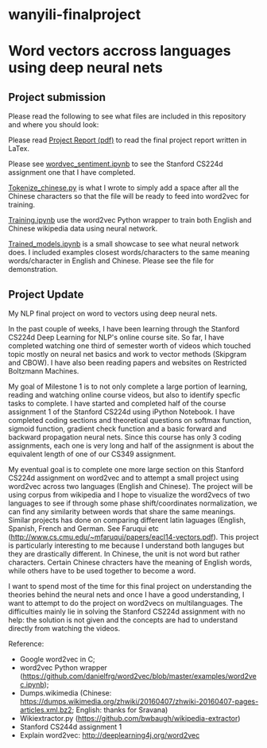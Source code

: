 # wanyili-finalproject
# Word vectors accross languages using deep neural nets

## Project submission

Please read the following to see what files are included in this repository and where you should look:

Please read [Project Report (pdf)](https://github.com/wellesleynlp/wanyili-finalproject/blob/master/project_report.pdf) to read the final project report written in LaTex.

Please see [wordvec_sentiment.ipynb](https://github.com/wellesleynlp/wanyili-finalproject/blob/master/wordvec_sentiment.ipynb) to see the Stanford CS224d assignment one that I have completed.

[Tokenize_chinese.py](https://github.com/wellesleynlp/wanyili-finalproject/blob/master/tokenize_chinese.py) is what I wrote to simply add a space after all the Chinese characters so that the file will be ready to feed into word2vec for training.

[Training.ipynb](https://github.com/wellesleynlp/wanyili-finalproject/blob/master/training.ipynb) use the word2vec Python wrapper to train both English and Chinese wikipedia data using neural network.

[Trained_models.ipynb](https://github.com/wellesleynlp/wanyili-finalproject/blob/master/trained_models.ipynb) is a small showcase to see what neural network does. I included examples closest words/characters to the same meaning words/character in English and Chinese. Please see the file for demonstration.

## Project Update

My NLP final project on word to vectors using deep neural nets.

In the past couple of weeks, I have been learning through the Stanford CS224d Deep Learning for NLP's online course site. So far, I have completed watching one third of semester worth of videos which touched topic mostly on neural net basics and work to vector methods (Skipgram and CBOW). I have also been reading papers and websites on Restricted Boltzmann Machines.

My goal of Milestone 1 is to not only complete a large portion of learning, reading and watching online course videos, but also to identify specfic tasks to complete. I have started and completed half of the course assignment 1 of the Stanford CS224d using iPython Notebook. I have completed coding sections and theoretical questions on softmax function, sigmoid function, gradient check function and a basic forward and backward propagation neural nets. Since this course has only 3 coding assignments, each one is very long and half of the assignment is about the equivalent length of one of our CS349 assignment.

My eventual goal is to complete one more large section on this Stanford CS224d assignment on word2vec and to attempt a small project using word2vec across two languages (English and Chinese). The project will be using corpus from wikipedia and I hope to visualize the word2vecs of two languages to see if through some phase shift/coordinates normalization, we can find any similarity between words that share the same meanings. Similar projects has done on comparing different latin laguages (English, Spanish, French and German. See Faruqui etc (http://www.cs.cmu.edu/~mfaruqui/papers/eacl14-vectors.pdf). This project is particularly interesting to me because I understand both languges but they are drastically different. In Chinese, the unit is not word but rather characters. Certain Chinese chracters have the meaning of English words, while others have to be used together to become a word.

I want to spend most of the time for this final project on understanding the theories behind the neural nets and once I have a good understanding, I want to attempt to do the project on word2vecs on multilanguages. The difficulties mainly lie in solving the Stanford CS224d assignment with no help: the solution is not given and the concepts are had to understand directly from watching the videos.

Reference:

* Google word2vec in C;
* word2vec Python wrapper (https://github.com/danielfrg/word2vec/blob/master/examples/word2vec.ipynb);
* Dumps.wikimedia (Chinese: https://dumps.wikimedia.org/zhwiki/20160407/zhwiki-20160407-pages-articles.xml.bz2; English: thanks for Sravana)
* Wikiextractor.py (https://github.com/bwbaugh/wikipedia-extractor)
* Stanford CS244d assignment 1
* Explain word2vec: http://deeplearning4j.org/word2vec



